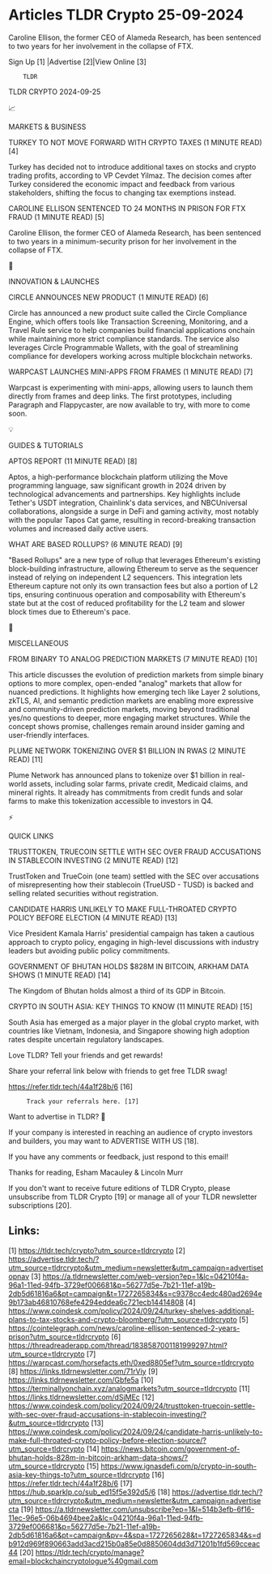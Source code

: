 # Articles TLDR Crypto 25-09-2024

Caroline Ellison, the former CEO of Alameda Research, has been
sentenced to two years for her involvement in the collapse of FTX.  

 Sign Up [1] |Advertise [2]|View Online [3] 

		TLDR 

TLDR CRYPTO 2024-09-25

📈 

MARKETS & BUSINESS

 TURKEY TO NOT MOVE FORWARD WITH CRYPTO TAXES (1 MINUTE READ) [4] 

 Turkey has decided not to introduce additional taxes on stocks and
crypto trading profits, according to VP Cevdet Yilmaz. The decision
comes after Turkey considered the economic impact and feedback from
various stakeholders, shifting the focus to changing tax exemptions
instead. 

 CAROLINE ELLISON SENTENCED TO 24 MONTHS IN PRISON FOR FTX FRAUD (1
MINUTE READ) [5] 

 Caroline Ellison, the former CEO of Alameda Research, has been
sentenced to two years in a minimum-security prison for her
involvement in the collapse of FTX. 

🚀 

INNOVATION & LAUNCHES

 CIRCLE ANNOUNCES NEW PRODUCT (1 MINUTE READ) [6] 

 Circle has announced a new product suite called the Circle Compliance
Engine, which offers tools like Transaction Screening, Monitoring, and
a Travel Rule service to help companies build financial applications
onchain while maintaining more strict compliance standards. The
service also leverages Circle Programmable Wallets, with the goal of
streamlining compliance for developers working across multiple
blockchain networks. 

 WARPCAST LAUNCHES MINI-APPS FROM FRAMES (1 MINUTE READ) [7] 

 Warpcast is experimenting with mini-apps, allowing users to launch
them directly from frames and deep links. The first prototypes,
including Paragraph and Flappycaster, are now available to try, with
more to come soon. 

💡 

GUIDES & TUTORIALS

 APTOS REPORT (11 MINUTE READ) [8] 

 Aptos, a high-performance blockchain platform utilizing the Move
programming language, saw significant growth in 2024 driven by
technological advancements and partnerships. Key highlights include
Tether's USDT integration, Chainlink's data services, and NBCUniversal
collaborations, alongside a surge in DeFi and gaming activity, most
notably with the popular Tapos Cat game, resulting in record-breaking
transaction volumes and increased daily active users. 

 WHAT ARE BASED ROLLUPS? (6 MINUTE READ) [9] 

 "Based Rollups" are a new type of rollup that leverages Ethereum's
existing block-building infrastructure, allowing Ethereum to serve as
the sequencer instead of relying on independent L2 sequencers. This
integration lets Ethereum capture not only its own transaction fees
but also a portion of L2 tips, ensuring continuous operation and
composability with Ethereum's state but at the cost of reduced
profitability for the L2 team and slower block times due to Ethereum's
pace. 

🦄 

MISCELLANEOUS

 FROM BINARY TO ANALOG PREDICTION MARKETS (7 MINUTE READ) [10] 

 This article discusses the evolution of prediction markets from
simple binary options to more complex, open-ended "analog" markets
that allow for nuanced predictions. It highlights how emerging tech
like Layer 2 solutions, zkTLS, AI, and semantic prediction markets are
enabling more expressive and community-driven prediction markets,
moving beyond traditional yes/no questions to deeper, more engaging
market structures. While the concept shows promise, challenges remain
around insider gaming and user-friendly interfaces. 

 PLUME NETWORK TOKENIZING OVER $1 BILLION IN RWAS (2 MINUTE READ) [11]


 Plume Network has announced plans to tokenize over $1 billion in
real-world assets, including solar farms, private credit, Medicaid
claims, and mineral rights. It already has commitments from credit
funds and solar farms to make this tokenization accessible to
investors in Q4. 

⚡ 

QUICK LINKS

 TRUSTTOKEN, TRUECOIN SETTLE WITH SEC OVER FRAUD ACCUSATIONS IN
STABLECOIN INVESTING (2 MINUTE READ) [12] 

 TrustToken and TrueCoin (one team) settled with the SEC over
accusations of misrepresenting how their stablecoin (TrueUSD - TUSD)
is backed and selling related securities without registration. 

 CANDIDATE HARRIS UNLIKELY TO MAKE FULL-THROATED CRYPTO POLICY BEFORE
ELECTION (4 MINUTE READ) [13] 

 Vice President Kamala Harris' presidential campaign has taken a
cautious approach to crypto policy, engaging in high-level discussions
with industry leaders but avoiding public policy commitments. 

 GOVERNMENT OF BHUTAN HOLDS $828M IN BITCOIN, ARKHAM DATA SHOWS (1
MINUTE READ) [14] 

 The Kingdom of Bhutan holds almost a third of its GDP in Bitcoin. 

 CRYPTO IN SOUTH ASIA: KEY THINGS TO KNOW (11 MINUTE READ) [15] 

 South Asia has emerged as a major player in the global crypto market,
with countries like Vietnam, Indonesia, and Singapore showing high
adoption rates despite uncertain regulatory landscapes. 

Love TLDR? Tell your friends and get rewards!

 Share your referral link below with friends to get free TLDR swag! 

 https://refer.tldr.tech/44a1f28b/6 [16] 

		 Track your referrals here. [17] 

Want to advertise in TLDR? 📰

 If your company is interested in reaching an audience of crypto
investors and builders, you may want to ADVERTISE WITH US [18]. 

 If you have any comments or feedback, just respond to this email! 

Thanks for reading, 
Esham Macauley & Lincoln Murr 

If you don't want to receive future editions of TLDR Crypto, please
unsubscribe from TLDR Crypto [19] or manage all of your TLDR
newsletter subscriptions [20]. 

 

Links:
------
[1] https://tldr.tech/crypto?utm_source=tldrcrypto
[2] https://advertise.tldr.tech/?utm_source=tldrcrypto&utm_medium=newsletter&utm_campaign=advertisetopnav
[3] https://a.tldrnewsletter.com/web-version?ep=1&lc=04210f4a-96a1-11ed-94fb-3729ef006681&p=56277d5e-7b21-11ef-a19b-2db5d61816a6&pt=campaign&t=1727265834&s=c9378cc4edc480ad2694e9b173ab46810768efe4294eddea6c721ecb14414808
[4] https://www.coindesk.com/policy/2024/09/24/turkey-shelves-additional-plans-to-tax-stocks-and-crypto-bloomberg/?utm_source=tldrcrypto
[5] https://cointelegraph.com/news/caroline-ellison-sentenced-2-years-prison?utm_source=tldrcrypto
[6] https://threadreaderapp.com/thread/1838587001181999297.html?utm_source=tldrcrypto
[7] https://warpcast.com/horsefacts.eth/0xed8805ef?utm_source=tldrcrypto
[8] https://links.tldrnewsletter.com/71rViy
[9] https://links.tldrnewsletter.com/Gbfe5a
[10] https://terminallyonchain.xyz/analogmarkets?utm_source=tldrcrypto
[11] https://links.tldrnewsletter.com/dSjMEc
[12] https://www.coindesk.com/policy/2024/09/24/trusttoken-truecoin-settle-with-sec-over-fraud-accusations-in-stablecoin-investing/?&utm_source=tldrcrypto
[13] https://www.coindesk.com/policy/2024/09/24/candidate-harris-unlikely-to-make-full-throated-crypto-policy-before-election-source/?utm_source=tldrcrypto
[14] https://news.bitcoin.com/government-of-bhutan-holds-828m-in-bitcoin-arkham-data-shows/?utm_source=tldrcrypto
[15] https://www.ignasdefi.com/p/crypto-in-south-asia-key-things-to?utm_source=tldrcrypto
[16] https://refer.tldr.tech/44a1f28b/6
[17] https://hub.sparklp.co/sub_ed15f5e392d5/6
[18] https://advertise.tldr.tech/?utm_source=tldrcrypto&utm_medium=newsletter&utm_campaign=advertisecta
[19] https://a.tldrnewsletter.com/unsubscribe?ep=1&l=514b3efb-6f16-11ec-96e5-06b4694bee2a&lc=04210f4a-96a1-11ed-94fb-3729ef006681&p=56277d5e-7b21-11ef-a19b-2db5d61816a6&pt=campaign&pv=4&spa=1727265628&t=1727265834&s=db912d969f890663add3acd215b0a85e0d8850604dd3d71201b1fd569cceac44
[20] https://tldr.tech/crypto/manage?email=blockchaincryptologue%40gmail.com
